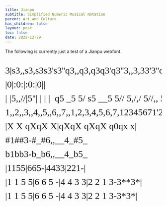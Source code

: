 ```yaml
---
title: Jianpu
subtitle: Simplified Numeric Musical Notation
parent: Art and Culture
has_children: false
layout: post
toc: false
date: 2022-12-29
---
```


<style>
@font-face {
    font-family: Jianpu;
    src: url("{{site.webfontdirectory}}/jianpu/JianpuASCII.ttf ");
}
.jianpu {
    font-family: Jianpu;
    line-height: 1.5;
    font-size: 30;
}
</style>

The following is currently just a test of a Jianpu webfont.

<pre class="jianpu">
3|s3,,s3,s3s3's3''q3,,q3,q3q3'q3''3,,3,33'3''qx
|0|:0:|:0:|0||
| |5,,//|5''| | | |  q5 _5 5/ s5 __5 5// 5,/,/ 5//,, 5//,, 5/,/, 5,//, 5/,,/
1,,2,,3,,4,,5,,6,,7,,1,2,3,4,5,6,7,12345671'2'3'4'5'6'7'1''2''3''4''5''6''7''89
|X X qXqX X|qXqX qXqX q0qx x|
#1##3-#_#6,,__4_#5_
b1bb3-b_b6,,__4_b5_
|1155|665-|4433|221-|
|1 1 5 5|6 6 5 -|4 4 3 3|2 2 1 3-3**3*|
|1 1 5 5|6 6 5 -|4 4 3 3|2 2 1 3-3*3*|
</pre>

